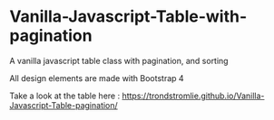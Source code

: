 # Vanilla-Javascript-Table-with-pagination
A vanilla javascript table class with pagination, and sorting

All design elements are made with Bootstrap 4

Take a look at the table here : https://trondstromlie.github.io/Vanilla-Javascript-Table-pagination/
